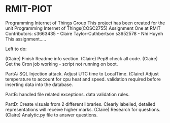 # RMIT-PIOT
Programming Internet of Things Group
This project has been created for the unit Programming Internet of Things(COSC2755) Assignment One at RMIT
Contributors: s3663435 - Claire Taylor-Cuthbertson
              s3652578 - Nhi Huynh
This assignment.....



Left to do:

  (Claire) Finish Readme info section.
  (Claire) Pep8 check all code.
  (Claire) Get the Cron job working - script not running on boot.
  
PartA:
  SQL Injection attack.
  Adjust UTC time to LocalTime.
  (Claire) Adjust temperature to account for cpu heat and speed.
  validation required before inserting data into the database.
  
PartB:
  handled file related exceptions.
  data validation rules.
  
PartD:
  Create visuals from 2 different libraries.
  Clearly labelled, detailed representations will receive higher marks.
  (Claire) Research for questions.
  (Claire) Analytic.py file to answer questions.
